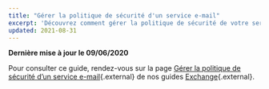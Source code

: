 ```yaml
---
title: "Gérer la politique de sécurité d'un service e-mail"
excerpt: 'Découvrez comment gérer la politique de sécurité de votre service e-mail'
updated: 2021-08-31
---
```


**Dernière mise à jour le 09/06/2020**

Pour consulter ce guide, rendez-vous sur la page [Gérer la politique de sécurité d’un service e-mail](/pages/web/microsoft-collaborative-solutions/exchange_security_policy){.external} de nos guides [Exchange](/products/web-cloud-email-collaborative-solutions-microsoft-exchange){.external}.
